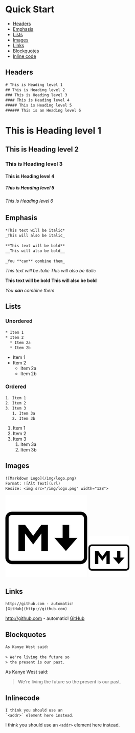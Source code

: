 # Quick Start
* [Headers](#headers)
* [Emphasis](#emphasis)
* [Lists](#lists)
* [Images](#images)
* [Links](#links)
* [Blockquotes](#blockquotes)
* [Inline code](#inlinecode)

## Headers
    # This is Heading level 1
    ## This is Heading level 2
    ### This is Heading level 3
    #### This is Heading level 4
    ##### This is Heading level 5
    ###### This is an Heading level 6

# This is Heading level 1
## This is Heading level 2
### This is Heading level 3
#### This is Heading level 4
##### This is Heading level 5
###### This is Heading level 6

## Emphasis
    *This text will be italic*
    _This will also be italic_

    **This text will be bold**
    __This will also be bold__

    _You **can** combine them_

*This text will be italic*
_This will also be italic_

**This text will be bold**
__This will also be bold__

_You **can** combine them_

## Lists
### Unordered
    * Item 1
    * Item 2
      * Item 2a
      * Item 2b

* Item 1
* Item 2
  * Item 2a
  * Item 2b
### Ordered
    1. Item 1
    2. Item 2
    3. Item 3
       1. Item 3a
       2. Item 3b

1. Item 1
2. Item 2
3. Item 3
   1. Item 3a
   2. Item 3b

## Images
    ![Markdown Logo](/img/logo.png)
    Format: ![Alt Text](url)
    Resize: <img src="/img/logo.png" width="128">

![Markdown Logo](/img/logo.png)
<img src="/img/logo.png" width="128">

## Links
    http://github.com - automatic!
    [GitHub](http://github.com)

http://github.com - automatic!
[GitHub](http://github.com)

## Blockquotes
    As Kanye West said:

    > We're living the future so
    > the present is our past.

As Kanye West said:

> We're living the future so
> the present is our past.

## Inlinecode
    I think you should use an
    `<addr>` element here instead.

I think you should use an
`<addr>` element here instead.
